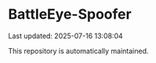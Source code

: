 # BattleEye-Spoofer

Last updated: 2025-07-16 13:08:04

This repository is automatically maintained.
